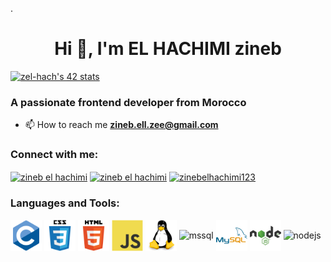 .<h1 align="center">Hi 👋, I'm EL HACHIMI zineb</h1>
<a href="https://github.com/oakoudad/badge42"><img src="https://badge.mediaplus.ma/starryblue/zel-hach" alt="zel-hach's 42 stats" /></a>
<h3>A passionate frontend developer from Morocco</h3>

<!-- 🔭 I’m currently working on *** -->

- 📫 How to reach me **zineb.ell.zee@gmail.com**
<h3 align="left">Connect with me:</h3>
<p align="left">
<a href="https://linkedin.com/in/zineb el hachimi" target="blank"><img align="center" src="https://raw.githubusercontent.com/rahuldkjain/github-profile-readme-generator/master/src/images/icons/Social/linked-in-alt.svg" alt="zineb el hachimi" height="30" width="40" /></a>
<a href="https://fb.com/zineb el hachimi" target="blank"><img align="center" src="https://raw.githubusercontent.com/rahuldkjain/github-profile-readme-generator/master/src/images/icons/Social/facebook.svg" alt="zineb el hachimi" height="30" width="40" /></a>
<a href="https://instagram.com/zinebelhachimi123" target="blank"><img align="center" src="https://raw.githubusercontent.com/rahuldkjain/github-profile-readme-generator/master/src/images/icons/Social/instagram.svg" alt="zinebelhachimi123" height="30" width="40" /></a>
</p>

<h3 align="left">Languages and Tools:</h3>
<p align="left">
  <img src="https://raw.githubusercontent.com/devicons/devicon/master/icons/c/c-original.svg" alt="c" width="50" height="50" align="center"/> 
  <img src="https://raw.githubusercontent.com/devicons/devicon/master/icons/css3/css3-original-wordmark.svg" alt="css3" width="50" height="50" align="center"/>
  <img src="https://raw.githubusercontent.com/devicons/devicon/master/icons/html5/html5-original-wordmark.svg" alt="html5" width="50" height="50" align="center"/>
  <img src="https://raw.githubusercontent.com/devicons/devicon/master/icons/javascript/javascript-original.svg" alt="javascript" width="50" height="50" align="center"/>
  <img src="https://raw.githubusercontent.com/devicons/devicon/master/icons/linux/linux-original.svg" alt="linux" width="50" height="50" align="center"/> 
  <img src="https://www.svgrepo.com/show/303229/microsoft-sql-server-logo.svg" alt="mssql" width="50" height="50" align="center"/> 
  <img src="https://raw.githubusercontent.com/devicons/devicon/master/icons/mysql/mysql-original-wordmark.svg" alt="mysql" width="50" height="50" align="center"/> 
  <img src="https://raw.githubusercontent.com/devicons/devicon/master/icons/nodejs/nodejs-original-wordmark.svg" alt="nodejs" width="50" height="50" align="center"/>
  <img src="https://faq.o2switch.fr/_media/tuto-rapide/o2switch-deployer-react.js.png" alt="nodejs" width="50" height="50" align="center"/>
</p>
